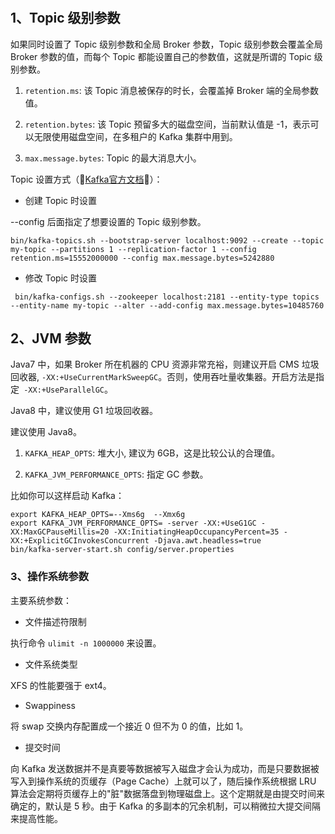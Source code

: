 # 

## 1、Topic 级别参数

如果同时设置了 Topic 级别参数和全局 Broker 参数，Topic 级别参数会覆盖全局 Broker 参数的值，而每个 Topic 都能设置自己的参数值，这就是所谓的 Topic 级别参数。 

1. `retention.ms`: 该 Topic 消息被保存的时长，会覆盖掉 Broker 端的全局参数值。

2. `retention.bytes`: 该 Topic 预留多大的磁盘空间，当前默认值是 -1，表示可以无限使用磁盘空间，在多租户的 Kafka 集群中用到。

3. `max.message.bytes`: Topic 的最大消息大小。

Topic 设置方式（:tada:[Kafka官方文档](http://kafka.apache.org/documentation/#topicconfigs):tada:）：
- 创建 Topic 时设置  

--config 后面指定了想要设置的 Topic 级别参数。
```shell script
bin/kafka-topics.sh --bootstrap-server localhost:9092 --create --topic my-topic --partitions 1 --replication-factor 1 --config retention.ms=15552000000 --config max.message.bytes=5242880
```

- 修改 Topic 时设置
```shell script
 bin/kafka-configs.sh --zookeeper localhost:2181 --entity-type topics --entity-name my-topic --alter --add-config max.message.bytes=10485760
```

## 2、JVM 参数

Java7 中，如果 Broker 所在机器的 CPU 资源非常充裕，则建议开启 CMS 垃圾回收器, `-XX:+UseCurrentMarkSweepGC`。否则，使用吞吐量收集器。开启方法是指定` -XX:+UseParallelGC`。

Java8 中，建议使用 G1 垃圾回收器。

建议使用 Java8。

1. `KAFKA_HEAP_OPTS`: 堆大小, 建议为 6GB，这是比较公认的合理值。

2. `KAFKA_JVM_PERFORMANCE_OPTS`: 指定 GC 参数。

比如你可以这样启动 Kafka：
```shell script
export KAFKA_HEAP_OPTS=--Xms6g  --Xmx6g
export KAFKA_JVM_PERFORMANCE_OPTS= -server -XX:+UseG1GC -XX:MaxGCPauseMillis=20 -XX:InitiatingHeapOccupancyPercent=35 -XX:+ExplicitGCInvokesConcurrent -Djava.awt.headless=true
bin/kafka-server-start.sh config/server.properties
```

### 3、操作系统参数

主要系统参数：

- 文件描述符限制

执行命令 `ulimit -n 1000000` 来设置。

- 文件系统类型

XFS 的性能要强于 ext4。

- Swappiness

将 swap 交换内存配置成一个接近 0 但不为 0 的值，比如 1。

- 提交时间

向 Kafka 发送数据并不是真要等数据被写入磁盘才会认为成功，而是只要数据被写入到操作系统的页缓存（Page Cache）上就可以了，随后操作系统根据 LRU 算法会定期将页缓存上的"脏"数据落盘到物理磁盘上。这个定期就是由提交时间来确定的，默认是 5 秒。由于 Kafka 的多副本的冗余机制，可以稍微拉大提交间隔来提高性能。





